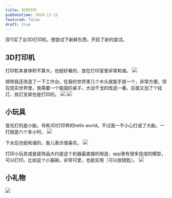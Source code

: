 ```yaml
---
title: 科学打印
pubDatetime: 2024-12-12
featured: false
draft: true
---
```


双11买了台3D打印机，想尝试下新鲜东西，开启了新的尝试。

## 3D打印机

打印机本身体积不算大，也挺好看的，放在打印室里非常和谐。
![](https://snipersteve-public.oss-cn-hangzhou.aliyuncs.com/pic/assets/2024/12-29/22-14-48-480.png)

顺带我还改造了一下工作台。在我的世界里几个木头就能手搓一个，非常方便。但在现实世界里，我需要一个稳固的桌子，大动干戈的改造一番。后面又加了个挂灯，挂灯支架也是打印的。
![](https://snipersteve-public.oss-cn-hangzhou.aliyuncs.com/pic/assets/2024/12-29/22-17-16-177.png)
![](https://snipersteve-public.oss-cn-hangzhou.aliyuncs.com/pic/assets/2024/12-29/22-17-59-692.png)

## 小玩具

首先打的是小船，号称3D打印界的hello world。不过我一不小心打成了大船，一打就是六个多小时。
![](https://snipersteve-public.oss-cn-hangzhou.aliyuncs.com/pic/assets/2024/12-29/22-07-47-994.png)

下水后也挺和谐的，鱼儿表示很喜欢。
![](https://snipersteve-public.oss-cn-hangzhou.aliyuncs.com/pic/assets/2024/12-29/22-18-59-107.png)

打印小玩具或是装饰品大约是这个机器最直接的用途，app里有很多现成的模型，可以打印。比如这个小猫碗，非常可爱，也挺实用（可以放钥匙）。
![](https://snipersteve-public.oss-cn-hangzhou.aliyuncs.com/pic/assets/2024/12-29/22-19-53-824.png)

## 小礼物

![](https://snipersteve-public.oss-cn-hangzhou.aliyuncs.com/pic/assets/2024/12-29/22-09-26-200.png)
